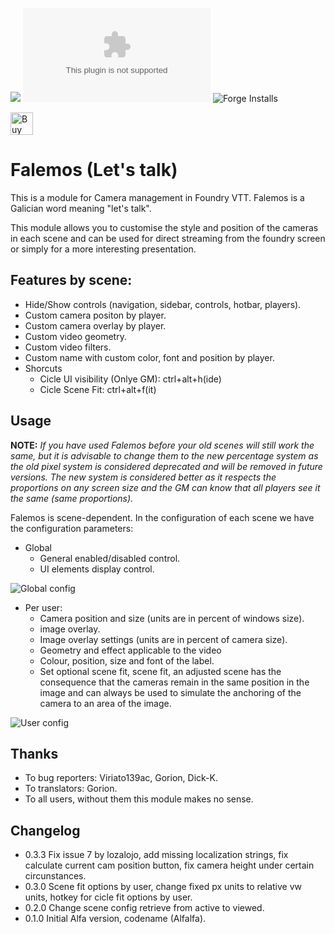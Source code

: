 ![](https://img.shields.io/badge/Foundry-v0.7.9-informational) ![Latest Release Download Count](https://img.shields.io/github/downloads/jvir/foundry-falemos/module.zip) ![Forge Installs](https://img.shields.io/badge/dynamic/json?label=Forge%20Installs&query=package.installs&suffix=%25&url=https%3A%2F%2Fforge-vtt.com%2Fapi%2Fbazaar%2Fpackage%2Ffalemos&colorB=4aa94a)

<a href='https://ko-fi.com/C0C43ZT90' target='_blank'><img height='36' style='border:0px;height:36px;' src='https://cdn.ko-fi.com/cdn/kofi2.png?v=2' border='0' alt='Buy Me a Coffee at ko-fi.com' /></a>

# Falemos (Let's talk)

This is a module for Camera management in Foundry VTT. Falemos is a Galician word meaning "let's talk".

This module allows you to customise the style and position of the cameras in each scene and can be used for direct streaming from the foundry screen or simply for a more interesting presentation.

## Features by scene:
- Hide/Show controls (navigation, sidebar, controls, hotbar, players).
- Custom camera positon by player.
- Custom camera overlay by player.
- Custom video geometry.
- Custom video filters.
- Custom name with custom color, font and position by player.
- Shorcuts
    - Cicle UI visibility (Onlye GM): ctrl+alt+h(ide)
    - Cicle Scene Fit: ctrl+alt+f(it)


## Usage

**NOTE:** *If you have used Falemos before your old scenes will still work the same, but it is advisable to change them to the new percentage system as the old pixel system is considered deprecated and will be removed in future versions.
The new system is considered better as it respects the proportions on any screen size and the GM can know that all players see it the same (same proportions).*

Falemos is scene-dependent. In the configuration of each scene we have the configuration parameters:

- Global
    - General enabled/disabled control.
    - UI elements display control.

![Global config](https://github.com/jvir/foundry-falemos/blob/main/doc/img/globalconfig.png?raw=true)


- Per user:
    - Camera position and size (units are in percent of windows size).
    - image overlay.
    - Image overlay settings (units are in percent of camera size).
    - Geometry and effect applicable to the video
    - Colour, position, size and font of the label.
    - Set optional scene fit, scene fit, an adjusted scene has the consequence that the cameras remain in the same position in the image and can always be used to simulate the anchoring of the camera to an area of the image.

![User config](https://github.com/jvir/foundry-falemos/blob/main/doc/img/userconfig.png?raw=true)


## Thanks

- To bug reporters: Viriato139ac, Gorion, Dick-K.
- To translators: Gorion.
- To all users, without them this module makes no sense.

## Changelog

- 0.3.3 Fix issue 7 by lozalojo, add missing localization strings, fix calculate current cam position button, fix camera height under certain circunstances.
- 0.3.0 Scene fit options by user, change fixed px units to relative vw units, hotkey for cicle fit options by user.
- 0.2.0 Change scene config retrieve from active to viewed.
- 0.1.0 Initial Alfa version, codename (Alfalfa).

